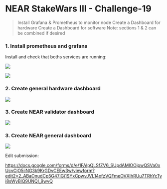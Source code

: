 # NEAR StakeWars III - Challenge-19

> Install Grafana & Prometheus to monitor node
> Create a Dashboard for hardware
> Create a Dashboard for software
> Note: sections 1 & 2 can be combined if desired

### 1. Install prometheus and grafana

Install and check that boths services are running:

![](./Selecci%C3%B3n_003.png)

![](./Selecci%C3%B3n_004.png)

### 2. Create general hardware dashboard

![](./Selecci%C3%B3n_001.png)

### 3. Create NEAR validator dashboard

![](./Selecci%C3%B3n_002.png)

### 3. Create NEAR general dashboard

![](./Selecci%C3%B3n_003.png)

Edit submission:

https://docs.google.com/forms/d/e/1FAIpQLSfZV6_SUpdAMlOOjpwQSVa0xUcvCjO5iiNG3k9KrGDvCEEw3w/viewform?edit2=2_ABaOnudCp5G47iGi1SYxCpwvJVL14xfzVQFmeOVXIhRUu7TRhYcTyi8sWyBlQ9UNQI_9wvQ